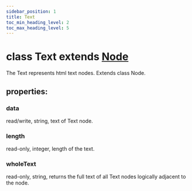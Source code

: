 ```yaml
---
sidebar_position: 1
title: Text
toc_min_heading_level: 2
toc_max_heading_level: 5
---
```


# class Text extends [Node](../Node)

The Text represents html text nodes. Extends class Node.

## properties:

### data

read/write, string, text of Text node.

### length

read-only, integer, length of the text.


### wholeText

read-only, string, returns the full text of all Text nodes logically adjacent to the node. 
